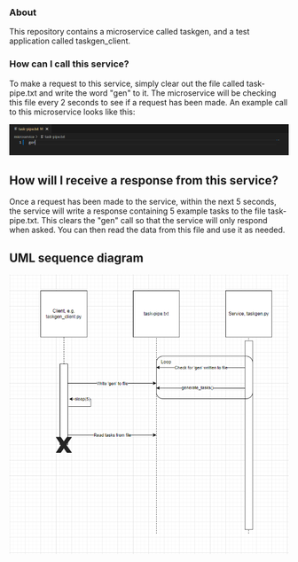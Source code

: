 ### About
This repository contains a microservice called taskgen, and a test application called taskgen_client. 

### How can I call this service?
To make a request to this service, simply clear out the file called task-pipe.txt and write the word "gen" to it. The microservice will be checking this file every 2 seconds to see if a request has been made. An example call to this microservice looks like this: 

![the example call](callimg.png)

## How will I receive a response from this service?
Once a request has been made to the service, within the next 5 seconds, the service will write a response containing 5 example tasks to the file task-pipe.txt. This clears the "gen" call so that the service will only respond when asked. You can then read the data from this file and use it as needed.

## UML sequence diagram

![UML sequence diagram](image.png)
